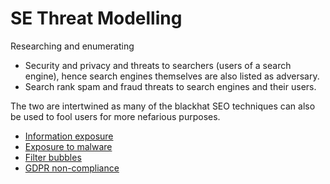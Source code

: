 # SE Threat Modelling

Researching and enumerating

* Security and privacy and threats to searchers (users of a search engine), hence search engines themselves are also listed as adversary.
* Search rank spam and fraud threats to search engines and their users.

The two are intertwined as many of the blackhat SEO techniques can also be used to fool users for more nefarious purposes.

* [Information exposure](Information-exposure.md) 
* [Exposure to malware](Exposure-to-malware.md) 
* [Filter bubbles](Filter-bubbles.md) 
* [GDPR non-compliance](GDPR-non-compliance.md)